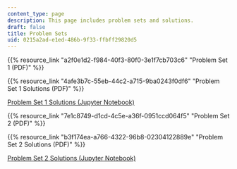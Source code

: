 ```yaml
---
content_type: page
description: This page includes problem sets and solutions.
draft: false
title: Problem Sets
uid: 0215a2ad-e1ed-486b-9f33-ffbff29820d5
---
```

{{% resource_link "a2f0e1d2-f984-40f3-80f0-3e1f7cb703c6" "Problem Set 1 (PDF)" %}}

{{% resource_link "4afe3b7c-55eb-44c2-a715-9ba0243f0df6" "Problem Set 1 Solutions (PDF)" %}}

[Problem Set 1 Solutions (Jupyter Notebook)](https://nbviewer.org/github/mitmath/matrixcalc/blob/iap2022/hw1sol.ipynb)

{{% resource_link "7e1c8749-d1cd-4c5e-a36f-0951ccd064f5" "Problem Set 2 (PDF)" %}}

{{% resource_link "b3f174ea-a766-4322-96b8-02304122889e" "Problem Set 2 Solutions (PDF)" %}}

[Problem Set 2 Solutions (Jupyter Notebook)](https://nbviewer.org/github/mitmath/matrixcalc/blob/iap2022/hw2sol.ipynb)